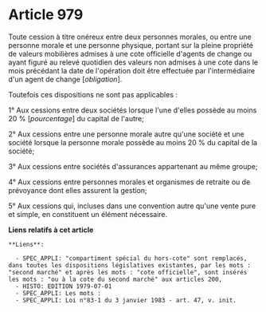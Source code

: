 # Article 979

Toute cession à titre onéreux entre deux personnes morales, ou entre une personne morale et une personne physique, portant
sur la pleine propriété de valeurs mobilières admises à une cote officielle d'agents de change ou ayant figuré au relevé
quotidien des valeurs non admises à une cote dans le mois précédant la date de l'opération doit être effectuée par
l'intermédiaire d'un agent de change [*obligation*].

Toutefois ces dispositions ne sont pas applicables :

1° Aux cessions entre deux sociétés lorsque l'une d'elles possède au moins 20 % [*pourcentage*] du capital de l'autre;

2° Aux cessions entre une personne morale autre qu'une société et une société lorsque la personne morale possède au moins 20
% du capital de la société;

3° Aux cessions entre sociétés d'assurances appartenant au même groupe;

4° Aux cessions entre personnes morales et organismes de retraite ou de prévoyance dont elles assurent la gestion;

5° Aux cessions qui, incluses dans une convention autre qu'une vente pure et simple, en constituent un élément nécessaire.

**Liens relatifs à cet article**

	**Liens**:

	  - SPEC_APPLI: "compartiment spécial du hors-cote" sont remplacés, dans toutes les dispositions législatives existantes, par les mots : "second marché" et après les mots : "cote officielle", sont insérés les mots : "ou à la cote du second marché" aux articles 200,
	  - HISTO: EDITION 1979-07-01
	  - SPEC_APPLI: Les mots :
	  - SPEC_APPLI: Loi n°83-1 du 3 janvier 1983 - art. 47, v. init.
